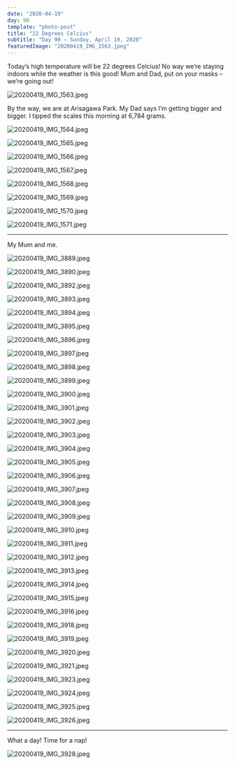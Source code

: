 ```yaml
---
date: "2020-04-19"
day: 90
template: "photo-post"
title: "22 Degrees Celcius"
subtitle: "Day 90 – Sunday, April 19, 2020"
featuredImage: "20200419_IMG_1563.jpeg"
---
```


Today’s high temperature will be 22 degrees Celcius! No way we’re staying indoors while the weather is this good! Mum and Dad, put on your masks – we’re going out!

![20200419_IMG_1563.jpeg](20200419_IMG_1563.jpeg)

By the way, we are at Arisagawa Park. My Dad says I’m getting bigger and bigger. I tipped the scales this morning at 6,784 grams.

![20200419_IMG_1564.jpeg](20200419_IMG_1564.jpeg)

![20200419_IMG_1565.jpeg](20200419_IMG_1565.jpeg)

![20200419_IMG_1566.jpeg](20200419_IMG_1566.jpeg)

![20200419_IMG_1567.jpeg](20200419_IMG_1567.jpeg)

![20200419_IMG_1568.jpeg](20200419_IMG_1568.jpeg)

![20200419_IMG_1569.jpeg](20200419_IMG_1569.jpeg)

![20200419_IMG_1570.jpeg](20200419_IMG_1570.jpeg)

![20200419_IMG_1571.jpeg](20200419_IMG_1571.jpeg)

<hr />

My Mum and me.

![20200419_IMG_3889.jpeg](20200419_IMG_3889.jpeg)

![20200419_IMG_3890.jpeg](20200419_IMG_3890.jpeg)

![20200419_IMG_3892.jpeg](20200419_IMG_3892.jpeg)

![20200419_IMG_3893.jpeg](20200419_IMG_3893.jpeg)

![20200419_IMG_3894.jpeg](20200419_IMG_3894.jpeg)

![20200419_IMG_3895.jpeg](20200419_IMG_3895.jpeg)

![20200419_IMG_3896.jpeg](20200419_IMG_3896.jpeg)

![20200419_IMG_3897.jpeg](20200419_IMG_3897.jpeg)

![20200419_IMG_3898.jpeg](20200419_IMG_3898.jpeg)

![20200419_IMG_3899.jpeg](20200419_IMG_3899.jpeg)

![20200419_IMG_3900.jpeg](20200419_IMG_3900.jpeg)

![20200419_IMG_3901.jpeg](20200419_IMG_3901.jpeg)

![20200419_IMG_3902.jpeg](20200419_IMG_3902.jpeg)

![20200419_IMG_3903.jpeg](20200419_IMG_3903.jpeg)

![20200419_IMG_3904.jpeg](20200419_IMG_3904.jpeg)

![20200419_IMG_3905.jpeg](20200419_IMG_3905.jpeg)

![20200419_IMG_3906.jpeg](20200419_IMG_3906.jpeg)

![20200419_IMG_3907.jpeg](20200419_IMG_3907.jpeg)

![20200419_IMG_3908.jpeg](20200419_IMG_3908.jpeg)

![20200419_IMG_3909.jpeg](20200419_IMG_3909.jpeg)

![20200419_IMG_3910.jpeg](20200419_IMG_3910.jpeg)

![20200419_IMG_3911.jpeg](20200419_IMG_3911.jpeg)

![20200419_IMG_3912.jpeg](20200419_IMG_3912.jpeg)

![20200419_IMG_3913.jpeg](20200419_IMG_3913.jpeg)

![20200419_IMG_3914.jpeg](20200419_IMG_3914.jpeg)

![20200419_IMG_3915.jpeg](20200419_IMG_3915.jpeg)

![20200419_IMG_3916.jpeg](20200419_IMG_3916.jpeg)

![20200419_IMG_3918.jpeg](20200419_IMG_3918.jpeg)

![20200419_IMG_3919.jpeg](20200419_IMG_3919.jpeg)

![20200419_IMG_3920.jpeg](20200419_IMG_3920.jpeg)

![20200419_IMG_3921.jpeg](20200419_IMG_3921.jpeg)

![20200419_IMG_3923.jpeg](20200419_IMG_3923.jpeg)

![20200419_IMG_3924.jpeg](20200419_IMG_3924.jpeg)

![20200419_IMG_3925.jpeg](20200419_IMG_3925.jpeg)

![20200419_IMG_3926.jpeg](20200419_IMG_3926.jpeg)

<hr />

What a day! Time for a nap!

![20200419_IMG_3928.jpeg](20200419_IMG_3928.jpeg)
